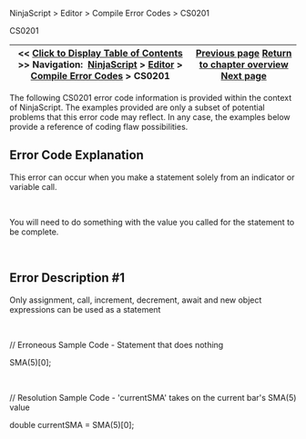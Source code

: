 ﻿


NinjaScript \> Editor \> Compile Error Codes \> CS0201






















CS0201







| \<\< [Click to Display Table of Contents](cs0201.md) \>\> **Navigation:**     [NinjaScript](ninjascript-1.md) \> [Editor](editor-1.md) \> [Compile Error Codes](compile_error_codes-1.md) \> CS0201 | [Previous page](cs0200-1.md) [Return to chapter overview](compile_error_codes-1.md) [Next page](cs0234-1.md) |
| --- | --- |











The following CS0201 error code information is provided within the context of NinjaScript. The examples provided are only a subset of potential problems that this error code may reflect. In any case, the examples below provide a reference of coding flaw possibilities.


## 


## Error Code Explanation


This error can occur when you make a statement solely from an indicator or variable call.


 


You will need to do something with the value you called for the statement to be complete.


 


## Error Description \#1 
Only assignment, call, increment, decrement, await and new object expressions can be used as a statement


 


// Erroneous Sample Code \- Statement that does nothing


SMA(5\)\[0];


 


// Resolution Sample Code \- 'currentSMA' takes on the current bar's SMA(5\) value


double currentSMA \= SMA(5\)\[0]; 








